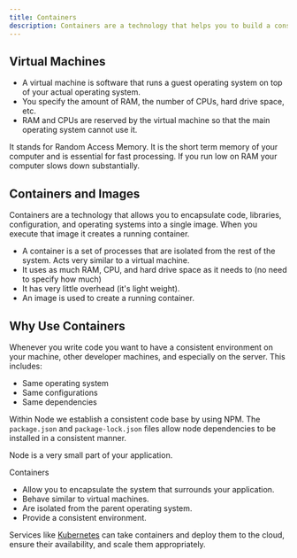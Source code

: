 ```yaml
---
title: Containers
description: Containers are a technology that helps you to build a consistent environment for your code.
---
```


## Virtual Machines

- A virtual machine is software that runs a guest operating system on top of your actual operating system.
- You specify the amount of RAM, the number of CPUs, hard drive space, etc.
- RAM and CPUs are reserved by the virtual machine so that the main operating system cannot use it.

<question-answer q="What is RAM?">

It stands for Random Access Memory. It is the short term memory of your computer and is essential for fast processing. If you run low on RAM your computer slows down substantially.

</question-answer>

## Containers and Images

Containers are a technology that allows you to encapsulate code, libraries, configuration, and operating systems into a single image. When you execute that image it creates a running container.

- A container is a set of processes that are isolated from the rest of the system. Acts very similar to a virtual machine.
- It uses as much RAM, CPU, and hard drive space as it needs to (no need to specify how much)
- It has very little overhead (it's light weight).
- An image is used to create a running container.

## Why Use Containers

Whenever you write code you want to have a consistent environment on your machine, other developer machines, and especially on the server. This includes:

- Same operating system
- Same configurations
- Same dependencies

Within Node we establish a consistent code base by using NPM. The `package.json` and `package-lock.json` files allow node dependencies to be installed in a consistent manner.

Node is a very small part of your application.

Containers

- Allow you to encapsulate the system that surrounds your application.
- Behave similar to virtual machines.
- Are isolated from the parent operating system.
- Provide a consistent environment.

Services like [Kubernetes](https://kubernetes.io/) can take containers and deploy them to the cloud, ensure their availability, and scale them appropriately.